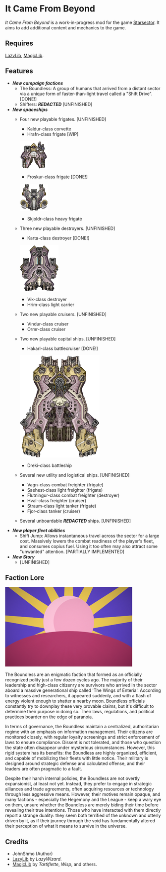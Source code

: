 # It Came From Beyond

*It Came From Beyond* is a work-in-progress mod for the game [Starsector](https://fractalsoftworks.com). It aims to add
additional content and mechanics to the game.

## Requires

[LazyLib](https://fractalsoftworks.com/forum/index.php?topic=5444.0), [MagicLib](https://fractalsoftworks.com/forum/index.php?topic=25868.0).

## Features

- ***New campaign factions***
  - The Boundless: A group of humans that arrived from a distant sector via a unique form of faster-than-light travel
  called a "Shift Drive". [DONE!]
  - Shifters: ***REDACTED*** [UNFINISHED]
- ***New spaceships***
  - Four new playable frigates. [UNFINISHED]
    - Kaldur-class corvette
    - Hrafn-class frigate [WIP]
  
    ![image info](./graphics/ItCameFromBeyond/hulls/Frigate_2.png)
    - Froskur-class frigate [DONE!]

    ![image info](./graphics/ItCameFromBeyond/hulls/Frigate_1.png)
    - Skjoldr-class heavy frigate
  - Three new playable destroyers. [UNFINISHED]
    - Karta-class destroyer [DONE!]

    ![image info](./graphics/ItCameFromBeyond/hulls/Destroyer_1.png)
    - Vik-class destroyer
    - Hrim-class light carrier
  - Two new playable cruisers. [UNFINISHED]
    - Vindur-class cruiser
    - Ormr-class cruiser
  - Two new playable capital ships. [UNFINISHED]
    - Hakarl-class battlecruiser [DONE!]

    ![image info](./graphics/ItCameFromBeyond/hulls/Battlecruiser_1.png)
    - Dreki-class battleship
  - Several new utility and logistical ships. [UNFINISHED]
    - Vagn-class combat freighter (frigate)
    - Saehest-class light freighter (frigate)
    - Flutningur-class combat freighter (destroyer)
    - Hval-class freighter (cruiser)
    - Straum-class light tanker (frigate)
    - Fjor-class tanker (cruiser)
  - Several unboardable ***REDACTED*** ships. [UNFINISHED]
- ***New player fleet abilities***
  - Shift Jump: Allows instantaneous travel across the sector
  for a large cost. Massively lowers the combat readiness of the player's fleet, and consumes copius fuel. Using it too
  often may also attract some "unwanted" attention. [PARTIALLY IMPLEMENTED]
- ***New Story***
  - [UNFINISHED]

## Faction Lore

![image info](./graphics/ItCameFromBeyond/factions/Boundless.png)

The Boundless are an enigmatic faction that formed as an officially recognized polity just a few dozen cycles ago. The majority of their leadership and high-class citizenry are survivors who arrived in the sector aboard a massive generational ship called 'The Wings of Enteria'. According to witnesses and researchers, it appeared suddenly, and with a flash of energy violent enough to shatter a nearby moon. Boundless officials constantly try to downplay these very provable claims, but it's difficult to determine their purpose in doing so. Their laws, regulations, and political practices boarder on the edge of paranoia.

In terms of governance, the Boundless maintain a centralized, authoritarian regime with an emphasis on information management. Their citizens are monitored closely, with regular loyalty screenings and strict enforcement of laws to ensure compliance. Dissent is not tolerated, and those who question the state often disappear under mysterious circumstances. However, this rigid system has its benefits: the Boundless are highly organized, efficient, and capable of mobilizing their fleets with little notice. Their military is designed around strategic defense and calculated offense, and their leaders are often pragmatic to a fault.

Despite their harsh internal policies, the Boundless are not overtly expansionist, at least not yet. Instead, they prefer to engage in strategic alliances and trade agreements, often acquiring resources or technology through less aggressive means. However, their motives remain opaque, and many factions - especially the Hegemony and the League - keep a wary eye on them, unsure whether the Boundless are merely biding their time before revealing their true intentions. Those who have interacted with them directly report a strange duality: they seem both terrified of the unknown and utterly driven by it, as if their journey through the void has fundamentally altered their perception of what it means to survive in the universe.

## Credits

- JohnShmo (Author)
- [LazyLib](https://fractalsoftworks.com/forum/index.php?topic=5444.0) by *LazyWizard*.
- [MagicLib](https://fractalsoftworks.com/forum/index.php?topic=25868.0) by *Tartiflette*, *Wisp*, and others.
